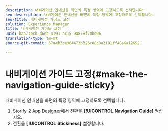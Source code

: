 ```yaml
---
description: 내비게이션 안내선을 화면의 특정 영역에 고정하도록 선택합니다.
seo-description: 내비게이션 안내선을 화면의 특정 영역에 고정하도록 선택합니다.
seo-title: 내비게이션 가이드 고정
solution: Experience Manager
title: 내비게이션 가이드 고정
uuid: baa74ecb-d6eb-4191-ac15-9a878f70bd96
translation-type: tm+mt
source-git-commit: 67aeb3de964473b326c88c3a3f81ff48a6a12652

---
```



# 내비게이션 가이드 고정{#make-the-navigation-guide-sticky}

내비게이션 안내선을 화면의 특정 영역에 고정하도록 선택합니다.

1. Storify 2 App Designer에서 전환을 **[!UICONTROL Navigation Guide]** 켜십시오.
1. 전환을 **[!UICONTROL Stickiness]** 설정합니다.
